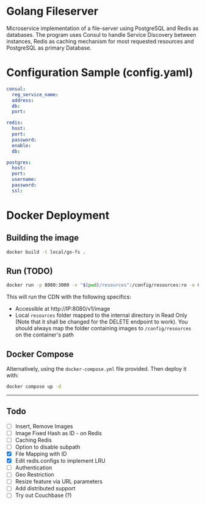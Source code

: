 # Golang Fileserver
Microservice implementation of a file-server using PostgreSQL and Redis as databases.
The program uses Consul to handle Service Discovery between instances, Redis as caching mechanism for most requested resources and PostgreSQL as primary Database.

# Configuration Sample (config.yaml)
```yaml
consul:
  reg_service_name: 
  address:
  db: 
  port: 

redis:
  host: 
  port:
  password: 
  enable:
  db:

postgres:
  host:
  port:
  username:
  password:
  ssl:
```


# Docker Deployment
## Building the image
```bash
docker build -t local/go-fs .
```

## Run (TODO)
```bash
docker run -p 8080:3000 -v "$(pwd)/resources":/config/resources:ro -e CDN_SUBPATH=/v1/ golang/cdn:latest
```
This will run the CDN with the following specifics:
- Accessible at http://IP:8080/v1/image
- Local `resources` folder mapped to the internal directory in Read Only (Note that it shall be changed for the DELETE endpoint to work). You should always map the folder containing images to `/config/resources` on the container's path


## Docker Compose
Alternatively, using the `docker-compose.yml` file provided.
Then deploy it with:
```bash
docker compose up -d
```

---

## Todo
- [ ] Insert, Remove Images
- [ ] Image Fixed Hash as ID - on Redis
- [ ] Caching Redis
- [ ] Option to disable subpath
- [x] File Mapping with ID
- [x] Edit redis.configs to implement LRU
- [ ] Authentication
- [ ] Geo Restriction
- [ ] Resize feature via URL parameters
- [ ] Add distributed support
- [ ] Try out Couchbase (?)
